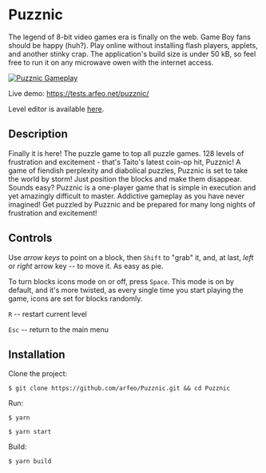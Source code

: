 # Puzznic

The legend of 8-bit video games era is finally on the web. Game Boy fans should be happy (huh?). Play online without installing flash players, applets, and another stinky crap. The application's build size is under 50 kB, so feel free to run it on any microwave owen with the internet access.

[![Puzznic Gameplay](https://static.arfeo.net/puzznic/cover.png)](https://www.youtube.com/watch?v=gD8x0M94CPM "Puzznic Gameplay")

Live demo: https://tests.arfeo.net/puzznic/

Level editor is available [here](https://github.com/arfeo/puzznic-level-editor).

## Description

Finally it is here! The puzzle game to top all puzzle games. 128 levels of frustration and excitement - that's Taito's latest coin-op hit, Puzznic! A game of fiendish perplexity and diabolical puzzles, Puzznic is set to take the world by storm! Just position the blocks and make them disappear. Sounds easy? Puzznic is a one-player game that is simple in execution and yet amazingly difficult to master. Addictive gameplay as you have never imagined! Get puzzled by Puzznic and be prepared for many long nights of frustration and excitement!

## Controls

Use *arrow keys* to point on a block, then `Shift` to "grab" it, and, at last, *left* or *right* arrow key -- to move it. As easy as pie.

To turn blocks icons mode on or off, press `Space`. This mode is on by default, and it's more twisted, as every single time you start playing the game, icons are set for blocks randomly.

`R` -- restart current level

`Esc` -- return to the main menu

## Installation

Clone the project:

```
$ git clone https://github.com/arfeo/Puzznic.git && cd Puzznic
```

Run:

```
$ yarn
```

```
$ yarn start
```

Build:

```
$ yarn build
```

